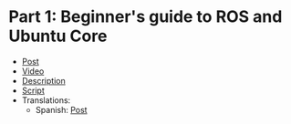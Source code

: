 # Part 1: Beginner's guide to ROS and Ubuntu Core

* [Post](part1/post.md)
* [Video](https://youtu.be/KidVVqbsIHI)
* [Description](part1/description.txt)
* [Script](part1/script.txt)
* Translations:
  * Spanish:
    [Post](part1/post-es.md)

